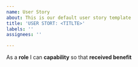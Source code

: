 ```yaml
---
name: User Story
about: This is our default user story template
title: 'USER STORT: <TITLTE>'
labels: ''
assignees: ''

---
```


As a **role** I can **capability** so that **received benefit**
